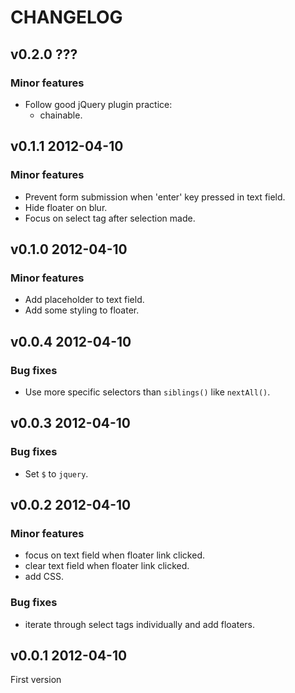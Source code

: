 # CHANGELOG

## v0.2.0 ???

### Minor features

* Follow good jQuery plugin practice:
  * chainable.

## v0.1.1 2012-04-10

### Minor features

* Prevent form submission when 'enter' key pressed in text field.
* Hide floater on blur.
* Focus on select tag after selection made.

## v0.1.0 2012-04-10

### Minor features

* Add placeholder to text field.
* Add some styling to floater.

## v0.0.4 2012-04-10

### Bug fixes

* Use more specific selectors than `siblings()` like `nextAll()`.

## v0.0.3 2012-04-10

### Bug fixes

* Set `$` to `jquery`.

## v0.0.2 2012-04-10

### Minor features

* focus on text field when floater link clicked.
* clear text field when floater link clicked.
* add CSS.

### Bug fixes

* iterate through select tags individually and add floaters.

## v0.0.1 2012-04-10

First version
